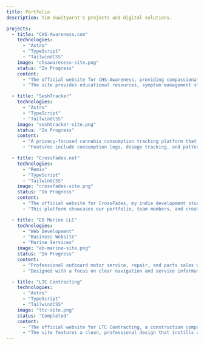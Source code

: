 ```yaml
---
title: Portfolio
description: Tim Suwityarat's projects and digital solutions.

projects:
  - title: "CHS-Awareness.com"
    technologies:
      - "Astro"
      - "TypeScript"
      - "TailwindCSS"
    image: "chsawareness-site.png"
    status: "In Progress"
    content:
      - "The official website for CHS-Awareness, providing compassionate, stigma-free information and support for those navigating Cannabinoid Hyperemesis Syndrome (CHS). As the lead developer, I built this platform to help demystify CHS while offering practical support for those affected by the condition."
      - "The site provides educational resources, symptom management strategies, and support information in an accessible format. The responsive, user-friendly design ensures that vital information is accessible to everyone, regardless of their device or technical expertise."

  - title: "SeshTracker"
    technologies:
      - "Astro"
      - "TypeScript"
      - "TailwindCSS"
    image: "seshtracker-site.png"
    status: "In Progress"
    content:
      - "A privacy-focused cannabis consumption tracking platform that allows users to monitor usage patterns, effects, and related wellness metrics. The application emphasizes data privacy while providing valuable insights for medical cannabis patients and recreational users."
      - "Features include consumption logs, dosage tracking, and pattern recognition to help users make informed decisions about their usage."

  - title: "CrossFades.net"
    technologies:
      - "Remix"
      - "TypeScript"
      - "TailwindCSS"
    image: "crossfades-site.png"
    status: "In Progress"
    content:
      - "The official website for CrossFades, my indie development studio exploring the intersection of games, web, and digital experiences. Built with Remix and TailwindCSS for optimal performance and flexibility."
      - "This platform showcases our portfolio, team members, and creative vision while serving as a hub for our various digital initiatives."

  - title: "EB Marine LLC"
    technologies:
      - "Web Development"
      - "Business Website"
      - "Marine Services"
    image: "eb-marine-site.png"
    status: "In Progress"
    content:
      - "Professional outboard motor service, repair, and parts sales website for EB Marine LLC in Warwick, RI. Features boat and motor storage solutions, service scheduling, and parts inventory."
      - "Designed with a focus on clear navigation and service information to help marine customers find the specific maintenance and repair options they need."

  - title: "LTC Contracting"
    technologies:
      - "Astro"
      - "TypeScript"
      - "TailwindCSS"
    image: "ltc-site.png"
    status: "Completed"
    content:
      - "The official website for LTC Contracting, a construction company specializing in residential and commercial contracting. This completed project showcases their services, previous work, and contact information."
      - "The site features a clean, professional design that instills confidence in potential customers while making it easy to request quotes and services."
---
```

